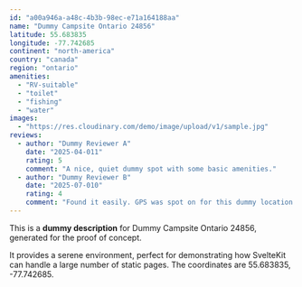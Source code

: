 ```yaml
---
id: "a00a946a-a48c-4b3b-98ec-e71a164188aa"
name: "Dummy Campsite Ontario 24856"
latitude: 55.683835
longitude: -77.742685
continent: "north-america"
country: "canada"
region: "ontario"
amenities:
  - "RV-suitable"
  - "toilet"
  - "fishing"
  - "water"
images:
  - "https://res.cloudinary.com/demo/image/upload/v1/sample.jpg"
reviews:
  - author: "Dummy Reviewer A"
    date: "2025-04-011"
    rating: 5
    comment: "A nice, quiet dummy spot with some basic amenities."
  - author: "Dummy Reviewer B"
    date: "2025-07-010"
    rating: 4
    comment: "Found it easily. GPS was spot on for this dummy location."
---
```


This is a **dummy description** for Dummy Campsite Ontario 24856, generated for the proof of concept.

It provides a serene environment, perfect for demonstrating how SvelteKit can handle a large number of static pages. The coordinates are 55.683835, -77.742685.
